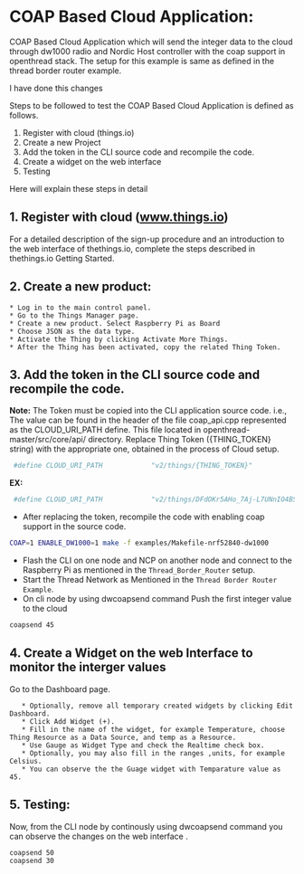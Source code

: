 # COAP Based Cloud Application:
COAP Based Cloud Application which will send the integer data to the cloud through dw1000 radio and Nordic Host controller with the coap support in openthread stack.
The setup for this example is same as defined in the thread border router example.

I have done this changes

Steps to be followed to test the COAP Based Cloud Application is defined as follows.
1. Register with cloud (things.io)
2. Create a new Project
3. Add the token in the CLI source code and recompile the code.
4. Create a widget on the web interface
5. Testing

Here will explain these steps in detail
## 1. Register with cloud (www.things.io)
For a detailed description of the sign-up procedure and an introduction to the web interface of thethings.io, complete the steps described in thethings.io Getting Started.
## 2. Create a new product:
	* Log in to the main control panel.
	* Go to the Things Manager page.
	* Create a new product. Select Raspberry Pi as Board
	* Choose JSON as the data type.
	* Activate the Thing by clicking Activate More Things.
	* After the Thing has been activated, copy the related Thing Token.

## 3. Add the token in the CLI source code and recompile the code.

**Note:** The Token must be copied into the CLI application source code. i.e., The value can be found in the header of the file coap_api.cpp represented as the CLOUD_URI_PATH define. This file located in openthread-master/src/core/api/ directory. Replace Thing Token ({THING_TOKEN} string) with the appropriate one, obtained in the process of Cloud setup.

```bash
 #define CLOUD_URI_PATH            "v2/things/{THING_TOKEN}"
```
**EX:**
```bash
 #define CLOUD_URI_PATH            "v2/things/DFdOKr5AHo_7Aj-L7UNnIO4BSunTvQeaJSgCWILuYA0"
```
 * After replacing the token, recompile the code with enabling coap support in the source code.
```bash
COAP=1 ENABLE_DW1000=1 make -f examples/Makefile-nrf52840-dw1000
```
 * Flash the CLI on one node and NCP on another node and connect to the Raspberry Pi as mentioned in the `Thread_Border_Router` setup.
 * Start the Thread Network as Mentioned in the `Thread Border Router Example`.
 * On cli node by using dwcoapsend command Push the first integer value to the cloud
```bash
coapsend 45
```
## 4. Create a Widget on the web Interface to monitor the interger values
Go to the Dashboard page.

       * Optionally, remove all temporary created widgets by clicking Edit Dashboard.
       * Click Add Widget (+).
       * Fill in the name of the widget, for example Temperature, choose Thing Resource as a Data Source, and temp as a Resource.
       * Use Gauge as Widget Type and check the Realtime check box.
       * Optionally, you may also fill in the ranges ,units, for example Celsius.
       * You can observe the the Guage widget with Temparature value as 45.
## 5. Testing:
Now, from the CLI node by continously using dwcoapsend command you can observe the changes on the web interface .
```bash
coapsend 50
coapsend 30
```
